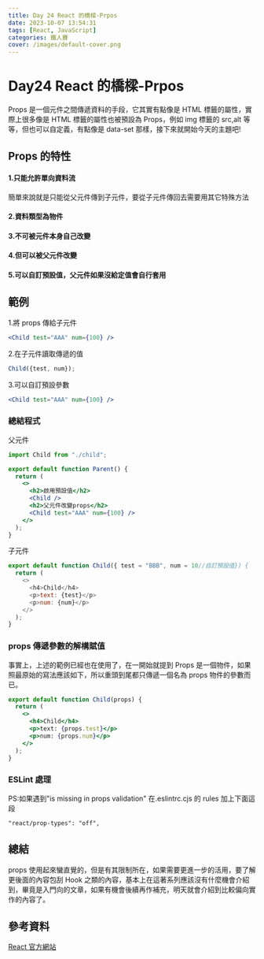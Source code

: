 ```yaml
---
title: Day 24 React 的橋樑-Prpos
date: 2023-10-07 13:54:31
tags: [React, JavaScript]
categories: 鐵人賽
cover: /images/default-cover.png
---
```


# Day24 React 的橋樑-Prpos

Props 是一個元件之間傳遞資料的手段，它其實有點像是 HTML 標籤的屬性，實際上很多像是 HTML 標籤的屬性也被預設為 Props，例如 img 標籤的 src,alt 等等，但也可以自定義，有點像是 data-set 那樣，接下來就開始今天的主題吧!

<!-- more -->

## Props 的特性

#### 1.只能允許單向資料流

簡單來說就是只能從父元件傳到子元件，要從子元件傳回去需要用其它特殊方法

#### 2.資料類型為物件

#### 3.不可被元件本身自己改變

#### 4.但可以被父元件改變

#### 5.可以自訂預設值，父元件如果沒給定值會自行套用

## 範例

1.將 props 傳給子元件

```jsx
<Child test="AAA" num={100} />
```

2.在子元件讀取傳遞的值

```jsx
Child({test, num});
```

3.可以自訂預設參數

```jsx
<Child test="AAA" num={100} />
```

### 總結程式

父元件

```jsx
import Child from "./child";

export default function Parent() {
  return (
    <>
      <h2>啟用預設值</h2>
      <Child />
      <h2>父元件改變props</h2>
      <Child test="AAA" num={100} />
    </>
  );
}
```

子元件

```javascript
export default function Child({ test = "BBB", num = 10//自訂預設值}) {
  return (
    <>
      <h4>Child</h4>
      <p>text: {test}</p>
      <p>num: {num}</p>
    </>
  );
}

```

### props 傳遞參數的解構賦值

事實上，上述的範例已經也在使用了，在一開始就提到 Props 是一個物件，如果照最原始的寫法應該如下，所以重頭到尾都只傳遞一個名為 props 物件的參數而已。

```jsx
export default function Child(props) {
  return (
    <>
      <h4>Child</h4>
      <p>text: {props.test}</p>
      <p>num: {props.num}</p>
    </>
  );
}
```

### ESLint 處理

PS:如果遇到"is missing in props validation"
在.eslintrc.cjs 的 rules 加上下面這段

```
"react/prop-types": "off",
```

## 總結

props 使用起來蠻直覺的，但是有其限制所在，如果需要更進一步的活用，要了解更後面的內容包刮 Hook 之類的內容，基本上在這著系列應該沒有什麼機會介紹到，畢竟是入門向的文章，如果有機會後續再作補充，明天就會介紹到比較偏向實作的內容了。

## 參考資料

[React 官方網站](https://react.dev/)
